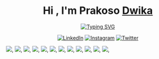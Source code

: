 <h1 align="center">Hi , I'm Prakoso <a href="https://www.linkedin.com/in/prakoso-dwika/" target="_blank">Dwika</a></h1>
<p align="center">
  <a href="https://git.io/typing-svg"><img src="https://readme-typing-svg.herokuapp.com?font=Fira+Code&pause=1000&color=C9D1D9&center=true&width=435&lines=I'm+a+student+in+Bali.;Welcome+to+my+GitHub+page." alt="Typing SVG" /></a>
</p>

<div align="center">
   <a href="https://www.linkedin.com/in/prakoso-dwika/" target="_blank"><img src="https://img.shields.io/badge/LinkedIn-%230077B5.svg?&style=flat-square&logo=linkedin&logoColor=white" alt="LinkedIn"></a>
  <a href="https://www.instagram.com/prakosodwika" target="_blank"><img src="https://img.shields.io/badge/Instagram-%23E4405F.svg?&style=flat-square&logo=instagram&logoColor=white" alt="Instagram"></a>
  <a href="https://twitter.com/prakosodwikaa" target="_blank"><img src="https://img.shields.io/badge/Twitter-%231DA1F2.svg?&style=flat-square&logo=twitter&logoColor=white" alt="Twitter"></a>
</div>

<p>
  <img src="https://img.shields.io/badge/HTML5-0D1117?style=for-the-badge&logo=html5&logoColor=white">,
  <img src="https://img.shields.io/badge/JavaScript-0D1117?style=for-the-badge&logo=javascript&logoColor=F7DF1E">,
  <img src="https://img.shields.io/badge/CSS3-0D1117?style=for-the-badge&logo=css3&logoColor=white">,
  <img src="https://img.shields.io/badge/json-0D1117?style=for-the-badge&logo=json&logoColor=white">,
  <img src="https://img.shields.io/badge/HTML5-0D1117?style=for-the-badge&logo=html5&logoColor=white">,
  <img src="https://img.shields.io/badge/JavaScript-0D1117?style=for-the-badge&logo=javascript&logoColor=F7DF1E">,
  <img src="https://img.shields.io/badge/HTML5-0D1117?style=for-the-badge&logo=html5&logoColor=white">,
  <img src="https://img.shields.io/badge/JavaScript-0D1117?style=for-the-badge&logo=javascript&logoColor=F7DF1E">,
  <img src="https://img.shields.io/badge/HTML5-0D1117?style=for-the-badge&logo=html5&logoColor=white">,
  <img src="https://img.shields.io/badge/JavaScript-0D1117?style=for-the-badge&logo=javascript&logoColor=F7DF1E">,
  <img src="https://img.shields.io/badge/HTML5-0D1117?style=for-the-badge&logo=html5&logoColor=white">,
  <img src="https://img.shields.io/badge/JavaScript-0D1117?style=for-the-badge&logo=javascript&logoColor=F7DF1E">,
</p>
